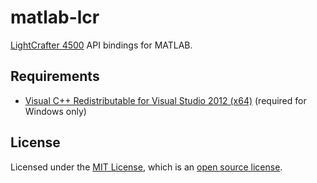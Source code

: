 # matlab-lcr

[LightCrafter 4500](http://www.ti.com/tool/dlplcr4500evm) API bindings for MATLAB.

## Requirements

- [Visual C++ Redistributable for Visual Studio 2012 (x64)](https://www.microsoft.com/en-us/download/details.aspx?id=30679) (required for Windows only)

## License

Licensed under the [MIT License](https://opensource.org/licenses/MIT), which is an [open source license](https://opensource.org/docs/osd).
